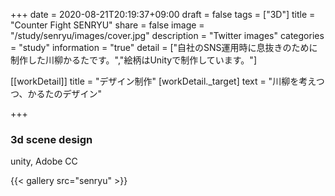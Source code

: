 +++
date = 2020-08-21T20:19:37+09:00
draft = false
tags = ["3D"]
title = "Counter Fight SENRYU"
share = false
image = "/study/senryu/images/cover.jpg"
description = "Twitter images"
categories = "study"
information = "true"
detail = ["自社のSNS運用時に息抜きのために制作した川柳かるたです。","絵柄はUnityで制作しています。"]

[[workDetail]]
  title = "デザイン制作"
  [workDetail._target]
    text = "川柳を考えつつ、かるたのデザイン"

+++

### 3d scene design

unity, Adobe CC

{{< gallery src="senryu" >}}
